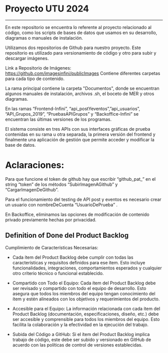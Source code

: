 # Proyecto UTU 2024
--- 
En este repositorio se encuentra lo referente al proyecto relacionado al código, como los scripts de bases de datos que usamos en su desarrollo, diagramas o manuales de instalación. 

Utilizamos dos repositorios de Github para nuestro proyecto. Este repositorio es utilizado para versionamiento de código y otro para subir y descargar imágenes.

Link a Repositorio de Imágenes: https://github.com/imagesinfini/publicImages
Contiene diferentes carpetas para cada tipo de contenido.


La rama principal contiene la carpeta "Documentos", donde se encuentran algunos manuales de instalación, archivos .sh, el boceto de MER y otros diagramas.

En las ramas “Frontend-Infini”, “api_postYeventos”,”api_usuarios”, “API_Grupos_2019”, “PruebasAPIGrupos” y “Backoffice-Infini” se encuentran las últimas versiones de los programas. 

El sistema consiste en tres APIs con sus interfaces gráficas de prueba contenidas en su rama u otra separada, la primera versión del frontend y finalmente una aplicación de gestión que permite acceder y modificar la base de datos. 
 
# Aclaraciones:

Para que funcione el token de github hay que escribir “github_pat_” en el string “token” de los métodos “SubirImagenAGithub” y “CargarImagenDeGithub”.

Para el funcionamiento del testing de API post y eventos es necesario crear un usuario con nombreDeCuenta “UsuarioDePrueba” .

En Backoffice, eliminamos las opciones de modificación de contenido privado previamente hechas por privacidad.



## Definition of Done del Product Backlog

Cumplimiento de Características Necesarias:
- Cada ítem del Product Backlog debe cumplir con todas las características y requisitos definidos para ese ítem. Esto incluye funcionalidades, integraciones, comportamientos esperados y cualquier otro criterio técnico o funcional establecido.
  
- Compartido con Todo el Equipo:
Cada ítem del Product Backlog debe ser revisado y compartido con todo el equipo de desarrollo. Esto asegura que todos los miembros del equipo tengan conocimiento del ítem y estén alineados con los objetivos y requerimientos del producto.

- Accesible para el Equipo:
La información relacionada con cada ítem del Product Backlog (documentación, especificaciones, diseño, etc.) debe ser accesible y comprensible para todos los miembros del equipo. Esto facilita la colaboración y la efectividad en la ejecución del trabajo.

- Subida del Código a GitHub: Si el ítem del Product Backlog implica trabajo de código, este debe ser subido y versionado en GitHub de acuerdo con las políticas de control de versiones establecidas.
